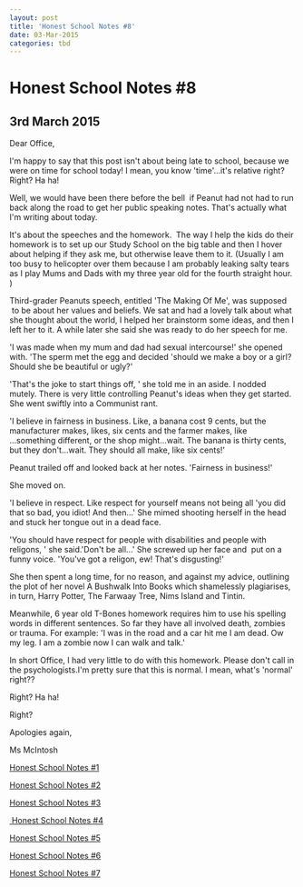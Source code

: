 ```yaml
---
layout: post
title: 'Honest School Notes #8'
date: 03-Mar-2015
categories: tbd
---
```


# Honest School Notes #8

## 3rd March 2015

Dear Office, 

I'm happy to say that this post isn't about being late to school,   because we were on time for school today! I mean, you know 'time'...it's relative right? Right? Ha ha!

Well, we would have been there before the bell  if Peanut had not had to run back along the road to get her public speaking notes. That's actually what I'm writing about today.

It's about the speeches and the homework.  The way I help the kids do their homework is to set up our Study School on the big table and then I hover about helping if they ask me, but otherwise leave them to it. (Usually I am too busy to helicopter over them because I am probably leaking salty tears as I play Mums and Dads with my three year old for the fourth straight hour. )

Third-grader Peanuts speech, entitled 'The Making Of Me', was supposed  to be about her values and beliefs. We sat and had a lovely talk about what she thought about the world, I helped her brainstorm some ideas, and then I left her to it. A while later she said she was ready to do her speech for me.

'I was made when my mum and dad had sexual intercourse!' she opened with. 'The sperm met the egg and decided 'should we make a boy or a girl? Should she be beautiful or ugly?'

'That's the joke to start things off, ' she told me in an aside. I nodded mutely. There is very little controlling Peanut's ideas when they get started. She went swiftly into a Communist rant.

'I believe in fairness in business. Like, a banana cost 9 cents, but the manufacturer makes, likes, six cents and the farmer makes, like ...something different, or the shop might...wait. The banana is thirty cents, but they don't...wait. They should all make, like six cents!'

Peanut trailed off and looked back at her notes. 'Fairness in business!'

She moved on.

'I believe in respect. Like respect for yourself means not being all 'you did that so bad, you idiot! And then...' She mimed shooting herself in the head and stuck her tongue out in a dead face.

'You should have respect for people with disabilities and people with religons, ' she said.'Don't be all...' She screwed up her face and  put on a funny voice. 'You've got a religon, ew! That's disgusting!'

She then spent a long time, for no reason, and against my advice, outlining the plot of her novel A Bushwalk Into Books which shamelessly plagiarises, in turn, Harry Potter, The Farwaay Tree, Nims Island and Tintin.

Meanwhile, 6 year old T-Bones homework requires him to use his spelling words in different sentences. So far they have all involved death, zombies or trauma. For example: 'I was in the road and a car hit me I am dead. Ow my leg. I am a zombie now I can walk and talk.'

In short Office, I had very little to do with this homework. Please don't call in the psychologists.I'm pretty sure that this is normal. I mean, what's 'normal' right??

Right? Ha ha!

Right?

Apologies again,

Ms McIntosh

<a href="http://mogantosh.com/honest-school-notes-1/">Honest School Notes #1</a>

<a href="http://mogantosh.com/honest-school-notes-2/">Honest School Notes #2</a>

<a href="http://mogantosh.com/honest-school-notes-3/">Honest School Notes #3</a>

<a href="http://mogantosh.com/honest-school-notes-4/"> Honest School Notes #4</a>

<a href="http://mogantosh.com/honest-school-notes-5/">Honest School Notes #5</a>

<a href="http://mogantosh.com/honest-school-notes-6/">Honest School Notes #6</a>

<a href="http://mogantosh.com/honest-school-notes-8/">Honest School Notes #7</a>

 

 

 
